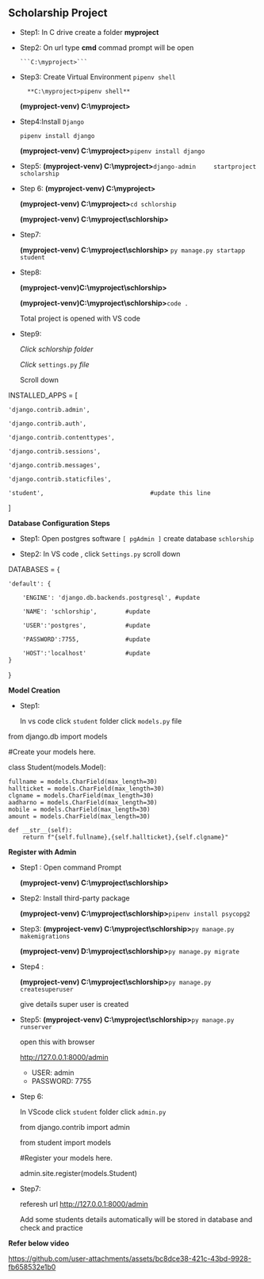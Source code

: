                   
Scholarship Project
--------------------------------------------------

* Step1: In C drive create a folder **myproject**

* Step2: On url type **cmd** commad prompt will be open 

      ```C:\myproject>```


* Step3: Create Virtual Environment ``pipenv shell`` 

        **C:\myproject>pipenv shell**

   **(myproject-venv) C:\myproject>** 

* Step4:Install ```Django``` 

     ```pipenv install django``` 

    **(myproject-venv) C:\myproject>**```pipenv install django```  

* Step5:
     **(myproject-venv) C:\myproject>**```django-admin     startproject scholarship```

* Step 6:
    **(myproject-venv) C:\myproject>**

    **(myproject-venv) C:\myproject>**```cd schlorship```


    **(myproject-venv) C:\myproject\schlorship>** 

* Step7: 

    **(myproject-venv) C:\myproject\schlorship>** ```py manage.py startapp student``` 

* Step8:

   **(myproject-venv)C:\myproject\schlorship>**

   **(myproject-venv)C:\myproject\schlorship>**```code .```

   Total project is opened with VS code 

* Step9:

   *Click schlorship folder*

   *Click* ```settings.py``` *file*

   Scroll down

 INSTALLED_APPS = [

    'django.contrib.admin',

    'django.contrib.auth',

    'django.contrib.contenttypes',

    'django.contrib.sessions',

    'django.contrib.messages',

    'django.contrib.staticfiles',

    'student',                              #update this line
]


  **Database Configuration Steps** 

* Step1:
  Open postgres software ``[ pgAdmin ]``
  create database ``schlorship`` 

* Step2:
   In VS code , click ``Settings.py``
   scroll down


 DATABASES = {

    'default': {
        
        'ENGINE': 'django.db.backends.postgresql', #update

        'NAME': 'schlorship',        #update

        'USER':'postgres',           #update

        'PASSWORD':7755,             #update

        'HOST':'localhost'           #update
    }
}


**Model Creation** 

* Step1:

   In vs code  click ```student``` folder
   click ```models.py``` file


from django.db import models

#Create your models here.



class Student(models.Model):

    fullname = models.CharField(max_length=30)
    hallticket = models.CharField(max_length=30)
    clgname = models.CharField(max_length=30)
    aadharno = models.CharField(max_length=30)
    mobile = models.CharField(max_length=30)
    amount = models.CharField(max_length=30)

    def __str__(self):
        return f"{self.fullname},{self.hallticket},{self.clgname}"




**Register with Admin** 

* Step1 : Open command Prompt

  **(myproject-venv) C:\myproject\schlorship>** 

* Step2:  Install third-party package

   **(myproject-venv) C:\myproject\schlorship>**```pipenv install psycopg2```
* Step3:
   **(myproject-venv) C:\myproject\schlorship>**```py manage.py makemigrations```


  **(myproject-venv) D:\myproject\schlorship>**```py manage.py migrate``` 
* Step4 : 

  **(myproject-venv) C:\myproject\schlorship>**```py manage.py createsuperuser```

    give details super user is created 

* Step5:
  **(myproject-venv) C:\myproject\schlorship>**```py manage.py runserver```

  open this with browser

  http://127.0.0.1:8000/admin 

  * USER: admin 
  * PASSWORD: 7755
* Step 6:

   In VScode click ```student``` folder
   click ```admin.py```

   from django.contrib import admin

   from student import models

   #Register your models here.


   admin.site.register(models.Student)


* Step7:

    referesh url http://127.0.0.1:8000/admin

  Add some students details automatically will be stored in database and check and practice 



**Refer below video** 








https://github.com/user-attachments/assets/bc8dce38-421c-43bd-9928-fb658532e1b0








